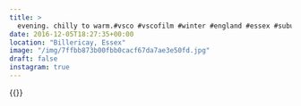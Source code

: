 ```yaml
---
title: >
  evening. chilly to warm.#vsco #vscofilm #winter #england #essex #suburbia #cosy
date: 2016-12-05T18:27:35+00:00
location: "Billericay, Essex"
image: "/img/7ffbb873b00fbb0cacf67da7ae3e50fd.jpg"
draft: false
instagram: true
---
```


{{<photo src="/img/7ffbb873b00fbb0cacf67da7ae3e50fd.jpg">}}
